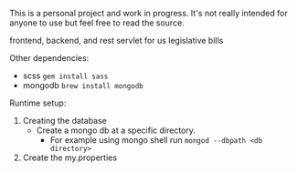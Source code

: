 This is a personal project and work in progress. It's not really intended for anyone to use but feel free to read the source.

frontend, backend, and rest servlet for us legislative bills


Other dependencies:
- scss `gem install sass`
- mongodb `brew install mongodb`


Runtime setup:
1. Creating the database
    - Create a mongo db at a specific directory.
        - For example using mongo shell run `mongod --dbpath <db directory>`
2. Create the my.properties